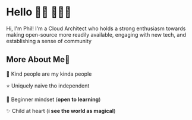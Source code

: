 # Hello 👋🏾 👩🏾‍💻

Hi, I'm Phil! I'm a Cloud Architect who holds a strong enthusiasm towards making open-source more readily available, engaging with new tech, and establishing a sense of community 

## More About Me:man:

:purple_heart: Kind people are my kinda people

:star: Uniquely naive tho independent

:apple: Beginner mindset (**open to learning**)

:sparkles: Child at heart (**i see the world as magical**)

